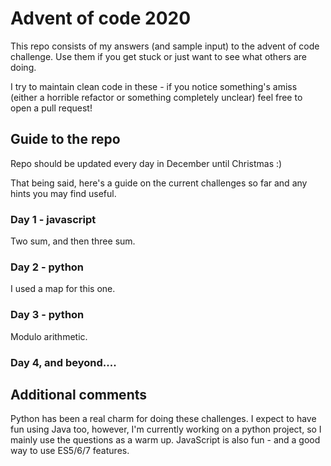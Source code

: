 # Advent of code 2020

This repo consists of my answers (and sample input)
to the advent of code challenge. Use them if you get stuck or just want to see what others are doing.

I try to maintain clean code in these - if you notice something's amiss (either a horrible refactor or something
completely unclear)
feel free to open a pull request!

## Guide to the repo

Repo should be updated every day in December until Christmas :)

That being said, here's a guide on the current challenges so far and any hints you may find useful.

### Day 1 - javascript

Two sum, and then three sum.

### Day 2 - python

I used a map for this one.

### Day 3 - python

Modulo arithmetic.

### Day 4, and beyond....

## Additional comments

Python has been a real charm for doing these challenges. I expect to have fun using Java too, however, I'm currently
working on a python project, so I mainly use the questions as a warm up. JavaScript is also fun - and a good way to use
ES5/6/7 features. 